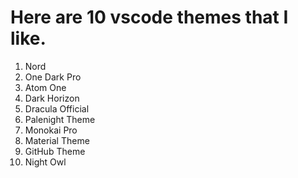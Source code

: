 # Here are 10 vscode themes that I like.

1. Nord
2. One Dark Pro
3. Atom One
4. Dark Horizon
5. Dracula Official
6. Palenight Theme
7. Monokai Pro
8. Material Theme
9. GitHub Theme
10. Night Owl
